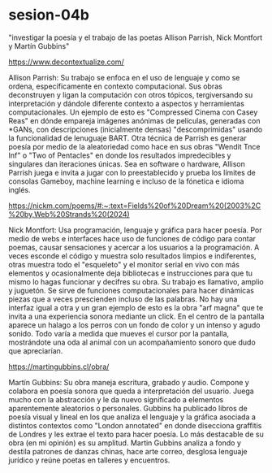 # sesion-04b

"investigar la poesía y el trabajo de las poetas Allison Parrish, Nick Montfort y Martín Gubbins"

<https://www.decontextualize.com/>

Allison Parrish: Su trabajo se enfoca en el uso de lenguaje y como se ordena, específicamente en contexto computacional. Sus obras deconstruyen 
y ligan la computación con otros tópicos, tergiversando su interpretación y dándole diferente contexto a aspectos 
y herramientas computacionales. Un ejemplo de esto es "Compressed Cinema con Casey Reas" en dónde empareja imágenes anónimas de películas, 
generadas con *GANs, con descripciones (inicialmente densas) "descomprimidas" usando la funcionalidad de lenuguaje BART.
Otra técnica de Parrish es generar poesía por medio de la aleatoriedad como hace en sus obras "Wendit Tnce Inf" o "Two of Pentacles" en 
donde los resultados impredecibles y singulares dan iteraciones únicas. Sea en software o hardware, Allison Parrish juega e invita a jugar
con lo preestablecido y prueba los límites de consolas Gameboy, machine learning e incluso de la fónetica e idioma inglés.

<https://nickm.com/poems/#:~:text=Fields%20of%20Dream%20(2003%2C%20by,Web%20Strands%20(2024)>

Nick Montfort: Usa programación, lenguaje y gráfica para hacer poesía. Por medio de webs e interfaces hace uso de funciones de código para 
contar poemas, causar sensaciones y acercar a los usuarios a la programación. A veces esconde el código y muestra solo resultados limpios 
e indiferentes, otras muestra todo el "esqueleto" y el monitor serial en vivo con más elementos y ocasionalmente deja bibliotecas e instrucciones
para que tu mismo lo hagas funcionar y decifres su obra. Su trabajo es llamativo, amplio y juguetón. Se sirve de funciones computacionales para 
hacer dinámicas piezas que a veces prescienden incluso de las palabras. No hay una interfaz igual a otra y un gran ejemplo de esto es la obra 
"arf magna" que te invita a una experiencia sonora mediante un click. En el centro de la pantalla aparece un halago a los perros con un fondo de color 
y un intenso y agudo sonido. Todo varía a medida que mueves el cursor por la pantalla, mostrándote una oda al animal con un acompañamiento sonoro que
dudo que apreciarían.

<https://martingubbins.cl/obra/>

Martín Gubbins: Su obra maneja escritura, grabado y audio. Compone y colabora en poesía sonora que queda a interpretación del usuario. Juega mucho con 
la abstracción y le da nuevo significado a elementos aparentemente aleatorios o personales. Gubbins ha publicado libros de poesía visual y lineal en los 
que analiza el lenguaje y la gráfica asociada a distintos contextos como "London annotated" en donde disecciona graffitis de Londres y les extrae el texto 
para hacer poesía. Lo más destacable de su obra (en mi opinión) es su amplitud. Martin Gubbins analiza a fondo y destila patrones de danzas chinas, 
hace arte correo, desglosa lenguaje jurídico y reúne poetas en talleres y encuentros.
